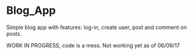 # Blog_App
Simple blog app with features: log-in, create user, post and comment on posts.

WORK IN PROGRESS, code is a mess.  Not working yet as of 06/09/17
